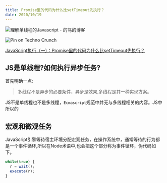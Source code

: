 ```yaml
---
title: Promise里的代码为什么比setTimeout先执行？
date: 2020/10/19
---
```


![理解单线程的Javascript - 的笃的博客](https://didu.site/images/qiniu/18-3-30-13797484.jpg)



![Pin on Techno Crunch](https://i.pinimg.com/originals/e8/a0/30/e8a03025b969eb9adf69ac24e6cf4993.png)



[JavaScript执行（一）：Promise里的代码为什么比setTimeout先执行？](https://time.geekbang.org/column/article/82764)



## JS是单线程?如何执行异步任务?

首先明确一点:

> 多线程不是异步的必要条件，异步是效果,多线程是其一种实现方案。

JS不是单线程也不是多线程，`Ecmascript`规范中并无与多线程相关的内容。JS中所以的



## 宏观和微观任务

JavaScript引擎等待宿主环境分配宏观任务，在操作系统中，通常等待的行为都是一个事件循环,所以在Node术语中,也会把这个部分称为事件循环，伪代码如下。

```js
while(true) {
  r = wait();
  execute(r);
}
```





